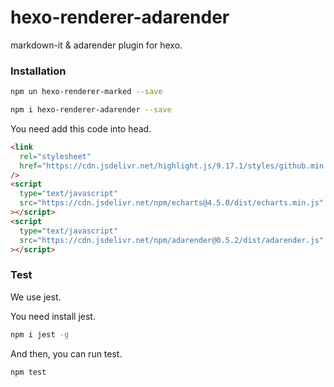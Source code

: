 # hexo-renderer-adarender

markdown-it & adarender plugin for hexo.

### Installation

```bash
npm un hexo-renderer-marked --save
```

```bash
npm i hexo-renderer-adarender --save
```

You need add this code into head.

```html
<link
  rel="stylesheet"
  href="https://cdn.jsdelivr.net/highlight.js/9.17.1/styles/github.min.css"
/>
<script
  type="text/javascript"
  src="https://cdn.jsdelivr.net/npm/echarts@4.5.0/dist/echarts.min.js"
></script>
<script
  type="text/javascript"
  src="https://cdn.jsdelivr.net/npm/adarender@0.5.2/dist/adarender.js"
></script>
```

### Test

We use jest.

You need install jest.

```bash
npm i jest -g
```

And then, you can run test.

```bash
npm test
```
